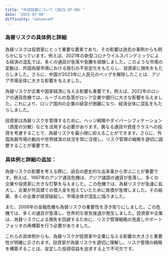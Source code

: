 ```yaml
---
title: "外貨投資について（2025-07-08）"
date: "2025-07-08"
difficulty: "advanced"
---
```


### 為替リスクの具体例と詳細

為替リスクは投資家にとって重要な要素であり、その影響は過去の事例からも明らかになっています。例えば、2021年の新型コロナウイルスパンデミックによる経済の混乱では、多くの通貨が急落や急騰を経験しました。このような市場の変動は、外国為替市場における取引の不安定化をもたらし、投資家に損失をもたらしました。さらに、中国が2023年に人民元のペッグを解除したことは、アジア市場全体に大きな影響を与えました。

為替リスクが企業や国家経済に与える影響も重要です。例えば、2022年のロシアの通貨危機では、ルーブルの急落がロシア企業や銀行に大きな影響を与えました。これにより、ロシア国内の企業の経営が困難になり、経済全体に混乱をもたらしました。

投資家は為替リスクを管理するために、ヘッジ戦略やダイバーシフィケーション（資産の分散）などを活用する必要があります。異なる通貨や資産クラスへの投資を考慮することで、為替リスクを最小限に抑えることができます。さらに、外国為替市場の動向や世界経済の状況を常に注視し、リスク管理の戦略を適切に調整することが重要です。

### 具体例と詳細の追加：

為替リスクの影響を考える際に、過去の歴史的な出来事から学ぶことが重要です。例えば、1997年のアジア通貨危機は、アジア諸国の通貨が急落し、多くの企業や投資家に大きな打撃を与えました。この危機では、為替リスクが急速に拡大し、企業が外貨建ての借入金を抱えていたために負債が急増しました。その結果、多くの企業が経営破綻し、市場全体が混乱に陥りました。

また、2008年の金融危機も為替リスクの重要性を浮き彫りにしました。この危機では、多くの通貨が急落し、世界的な景気後退が発生しました。投資家や企業は、為替リスクによる損失を回避するために、リスク管理戦略の見直しやポートフォリオの再構築を行う必要がありました。

これらの具体例からも、為替リスクが投資家や企業に与える影響の大きさと重要性が明確に示されます。投資家が為替リスクを適切に理解し、リスク管理の戦略を構築することは、安定した投資収益を追求する上で不可欠です。
